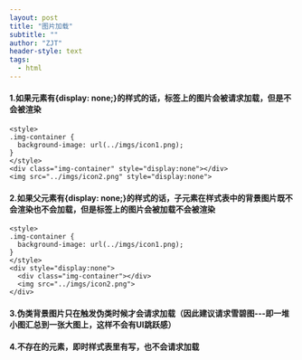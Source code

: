 ```yaml
---
layout: post
title: "图片加载"
subtitle: ""
author: "ZJT"
header-style: text
tags:
  - html
---
```


#### 1.如果元素有{display: none;}的样式的话，标签上的图片会被请求加载，但是不会被渲染

```
<style>
.img-container {
  background-image: url(../imgs/icon1.png);
}
</style>
<div class="img-container" style="display:none"></div>
<img src="../imgs/icon2.png" style="display:none">
```

#### 2.如果父元素有{display: none;}的样式的话，子元素在样式表中的背景图片既不会渲染也不会加载，但是标签上的图片会被加载不会被渲染

```
<style>
.img-container {
  background-image: url(../imgs/icon1.png);
}
</style>
<div style="display:none">
  <div class="img-container"></div>
  <img src="../imgs/icon2.png">
</div>
```

#### 3.伪类背景图片只在触发伪类时候才会请求加载（因此建议请求雪碧图---即一堆小图汇总到一张大图上，这样不会有UI跳跃感）

#### 4.不存在的元素，即时样式表里有写，也不会请求加载








